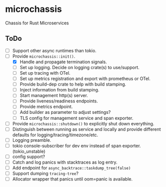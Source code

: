 # microchassis

Chassis for Rust Microservices

## ToDo

- [ ] Support other async runtimes than tokio.
- [ ] Provide `microchassis::init()`.
    - [x] Handle and propagate termination signals.
    - [ ] Set up logging. Decide on logging crate(s) to use/support.
    - [ ] Set up tracing with OTel.
    - [ ] Set up metrics registration and export with prometheus or OTel.
    - [ ] Provide build-dep crate to help with build stamping.
    - [ ] Inject information from build stamping.
    - [ ] Start management http(s) server.
    - [ ] Provide liveness/readiness endpoints.
    - [ ] Provide metrics endpoint.
    - [ ] Add builder as parameter to adjust settings?
    - [ ] TLS config for management service and span exporter.
- [ ] Provide `microchassis::shutdown()` to explicitly shut down everything.
- [ ] Distinguish between running as service and locally and provide different defaults for logging/tracing/timezone/etc.
- [ ] Logging preamble.
- [ ] tokio console-subscriber for dev env instead of span exporter. (tokio_unstable)
- [ ] config support?
- [ ] Catch and log panics with stacktraces as log entry.
- [ ] Add endpoint for `async_backtrace::taskdump_tree(false)`
- [ ] Support dumping `tracing-tree`?
- [ ] Allocator wrapper that panics until oom=panic is available.
